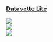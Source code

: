 ### [Datasette Lite](https://github.com/simonw/datasette-lite)

![](https://img.shields.io/github/license/simonw/datasette-lite?style=flat-square)<br />
[![](https://img.shields.io/github/last-commit/scillidan/datasette-lite/main?label=last%20commit%20(fork)&style=flat-square)](https://github.com/scillidan/datasette-lite)<br />
![](https://img.shields.io/badge/GitHub%20Pages-121013?logo=github&logoColor=white)